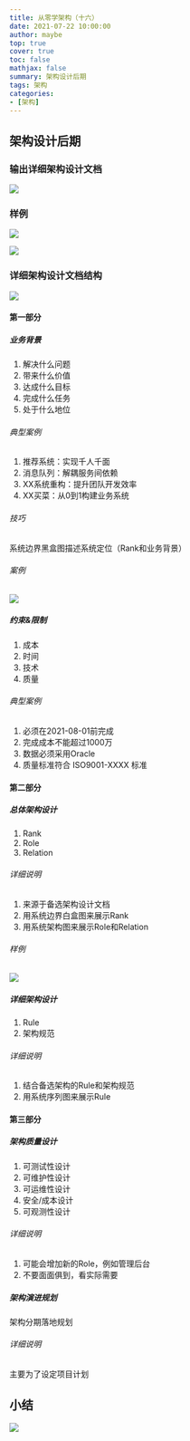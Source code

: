 ```yaml
---
title: 从零学架构（十六）
date: 2021-07-22 10:00:00
author: maybe
top: true
cover: true
toc: false
mathjax: false
summary: 架构设计后期
tags: 架构
categories:
- [架构]
---
```

## 架构设计后期

### 输出详细架构设计文档

![](/medias/assets/20210722085640.png)

### 样例

![](/medias/assets/20210722085724.png)

![](/medias/assets/20210722085854.png)

### 详细架构设计文档结构

![](/medias/assets/20210722090141.png)

#### 第一部分

##### 业务背景

1. 解决什么问题
2. 带来什么价值
3. 达成什么目标
4. 完成什么任务
5. 处于什么地位

###### 典型案例

1. 推荐系统：实现千人千面
2. 消息队列：解耦服务间依赖
3. XX系统重构：提升团队开发效率
4. XX买菜：从0到1构建业务系统

###### 技巧

系统边界黑盒图描述系统定位（Rank和业务背景）

###### 案例

![](/medias/assets/20210722102628.png)

##### 约束&限制

1. 成本
2. 时间
3. 技术
4. 质量

###### 典型案例

1. 必须在2021-08-01前完成
2. 完成成本不能超过1000万
3. 数据必须采用Oracle
4. 质量标准符合 ISO9001-XXXX 标准

#### 第二部分

##### 总体架构设计

1. Rank
2. Role
3. Relation

###### 详细说明

1. 来源于备选架构设计文档
2. 用系统边界白盒图来展示Rank
3. 用系统架构图来展示Role和Relation

###### 样例

![](/medias/assets/20210722103200.png)

##### 详细架构设计

1. Rule
2. 架构规范

###### 详细说明

1. 结合备选架构的Rule和架构规范
2. 用系统序列图来展示Rule

#### 第三部分

##### 架构质量设计

1. 可测试性设计
2. 可维护性设计
3. 可运维性设计
4. 安全/成本设计
5. 可观测性设计

###### 详细说明

1. 可能会增加新的Role，例如管理后台
2. 不要面面俱到，看实际需要

##### 架构演进规划

架构分期落地规划

###### 详细说明

主要为了设定项目计划

## 小结

![](/medias/assets/架构设计后期.png)